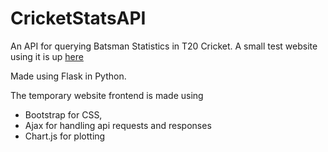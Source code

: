 # CricketStatsAPI
An API for querying Batsman Statistics in T20 Cricket. A small test website using it is up [here](http://potatoasad.pythonanywhere.com)

Made using Flask in Python.

The temporary website frontend is made using 
- Bootstrap for CSS, 
- Ajax for handling api requests and responses
- Chart.js for plotting 
